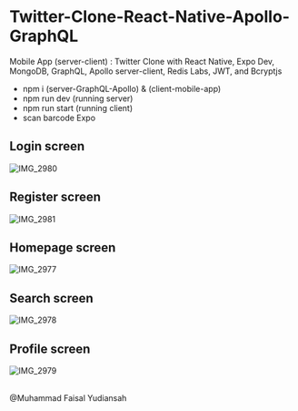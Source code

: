 # Twitter-Clone-React-Native-Apollo-GraphQL
Mobile App (server-client) : Twitter Clone with React Native, Expo Dev, MongoDB, GraphQL, Apollo server-client, Redis Labs, JWT, and Bcryptjs

- npm i (server-GraphQL-Apollo) & (client-mobile-app)
- npm run dev (running server)
- npm run start (running client)
- scan barcode Expo

## Login screen
![IMG_2980](https://github.com/faisalyudiansah/Twitter-Clone-React-Native-Apollo-GraphQL/assets/142356615/f824d789-6d6f-47c2-bac5-19d4264f3154)

## Register screen
![IMG_2981](https://github.com/faisalyudiansah/Twitter-Clone-React-Native-Apollo-GraphQL/assets/142356615/95adf56e-882d-4e3c-8b86-49b5fb1cd6df)

## Homepage screen
![IMG_2977](https://github.com/faisalyudiansah/Twitter-Clone-React-Native-Apollo-GraphQL/assets/142356615/954cc1a9-b643-4545-ab35-2f5029330e51)

## Search screen
![IMG_2978](https://github.com/faisalyudiansah/Twitter-Clone-React-Native-Apollo-GraphQL/assets/142356615/295e0481-0725-488b-8d7f-99a6ab3aaacd)

## Profile screen
![IMG_2979](https://github.com/faisalyudiansah/Twitter-Clone-React-Native-Apollo-GraphQL/assets/142356615/422c9f17-be0f-48f3-b846-86f91c1ef0cd)

<br>
@Muhammad Faisal Yudiansah
